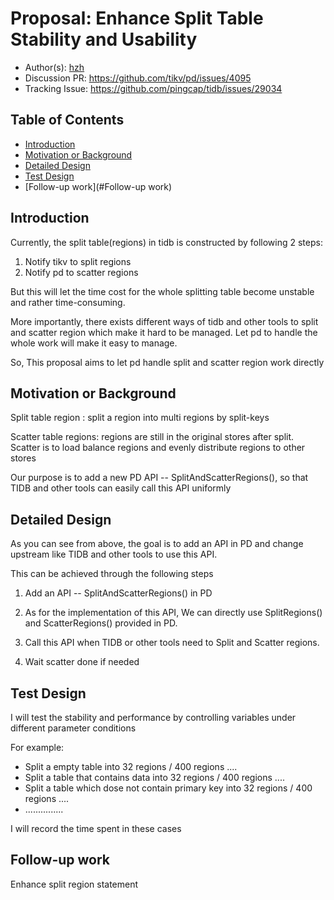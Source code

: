 # Proposal: Enhance Split Table Stability and Usability

- Author(s): [hzh](https://github.com/hzh0425)
- Discussion PR: https://github.com/tikv/pd/issues/4095
- Tracking Issue: https://github.com/pingcap/tidb/issues/29034

## Table of Contents

* [Introduction](#introduction)
* [Motivation or Background](#motivation-or-background)
* [Detailed Design](#detailed-design)
* [Test Design](#test-design)
* [Follow-up work](#Follow-up work)

## Introduction

Currently, the split table(regions) in tidb is constructed by following 2 steps:

1. Notify tikv to split regions
2. Notify pd to scatter regions

But this will let the time cost for the whole splitting table become unstable and rather time-consuming.

More importantly, there exists different ways of tidb and other tools to split and scatter region which make it hard to be managed. Let pd to handle the whole work will make it easy to manage.

So, This proposal aims to let pd handle  split and scatter region work directly

## Motivation or Background

Split table region : split a region into multi regions by split-keys

Scatter table regions: regions are still in the original stores after split. Scatter is to load balance regions and evenly distribute regions to other stores

Our purpose is to add a new  PD API -- SplitAndScatterRegions(), so that TIDB and other tools can easily call this API uniformly

## Detailed Design

As you can see from above, the goal is to add an API in PD and change upstream like TIDB and other tools to use this API.

This can be achieved through the following steps

1. Add an API -- SplitAndScatterRegions() in PD

2. As for the implementation of this API, We can directly use SplitRegions() and ScatterRegions() provided in PD.

3. Call this API when TIDB or other tools need to  Split and Scatter regions.

4. Wait scatter done if needed





## Test Design

I will test the stability and performance by controlling variables under different parameter conditions

For example:

- Split a empty table into 32 regions / 400 regions ....
- Split a table that contains data into 32 regions / 400 regions ....
- Split a table which dose not contain primary key into 32 regions / 400 regions ....
- ...............

I will record the time spent in these cases



## Follow-up work

Enhance split region statement
